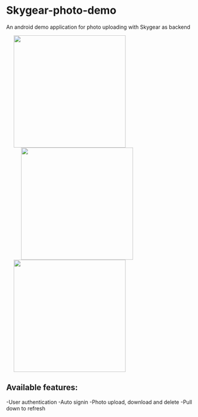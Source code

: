 # Skygear-photo-demo
An android demo application for photo uploading with Skygear as backend

<img src="https://lh6.googleusercontent.com/UiFSoUv4TdJVrVhRlCNxo8LSaRRUH1MhIBO3hpZ7_h6BFR4cX4a9wNAlCCbXV3m_NEwx2bdzcp8MS4I=w1920-h950-rw" height="300" style="margin: 0px 20px">

<img src="https://lh5.googleusercontent.com/UMUYeeYluvfTX5BuFmBtJbpOVw8iQW7OTppAPxlpsiDwMjcspXed6_x_FZ-ovXmqjD93olkMcCYNmmA=w1920-h950-rw" height="300" style="margin: 0px 40px">

<img src="https://lh3.googleusercontent.com/GVkZKHTmDE516W7e8DTc7eYTD4V7A7cn3795Mm9bP6Ks0qkyJSA7JOrciVKB10Pog8T4vgbiL1d-0y8=w1920-h950-rw" height="300" style="margin: 0px 20px">

## Available features:
-User authentication
-Auto signin
-Photo upload, download and delete
-Pull down to refresh
